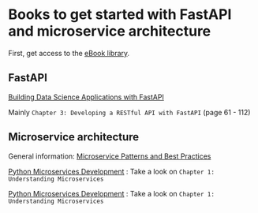 # Books to get started with FastAPI and microservice architecture
First, get access to the [eBook library](https://ebookcentral.proquest.com/auth/lib/mosbach-dhbw/).

## FastAPI
[Building Data Science Applications with FastAPI](https://ebookcentral.proquest.com/lib/mosbach-dhbw/detail.action?docID=6727091)

Mainly `Chapter 3: Developing a RESTful API with FastAPI` (page 61 - 112)


## Microservice architecture

General information: [Microservice Patterns and Best Practices](https://ebookcentral.proquest.com/lib/mosbach-dhbw/detail.action?docID=5259455&query=microservice+python)

[Python Microservices Development](https://ebookcentral.proquest.com/lib/mosbach-dhbw/detail.action?docID=6739164)
: Take a look on `Chapter 1: Understanding Microservices`

[Python Microservices Development](https://ebookcentral.proquest.com/lib/mosbach-dhbw/detail.action?docID=4998695)
: Take a look on `Chapter 1: Understanding Microservices`
